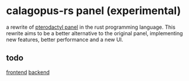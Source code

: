 # calagopus-rs panel (experimental)

a rewrite of [pterodactyl panel](https://github.com/pterodactyl/panel) in the rust programming language. This rewrite aims to be a better alternative to the original panel, implementing new features, better performance and a new UI.

## todo

[frontend](https://notes.rjns.dev/workspace/cb7ccae8-0508-4f90-9161-d1e69b0ca8f0/oXJcC5ei3IQhEf1RFCh6K)
[backend](https://notes.rjns.dev/workspace/cb7ccae8-0508-4f90-9161-d1e69b0ca8f0/xfvzMIFHkFSMnOfO_WUEO)
